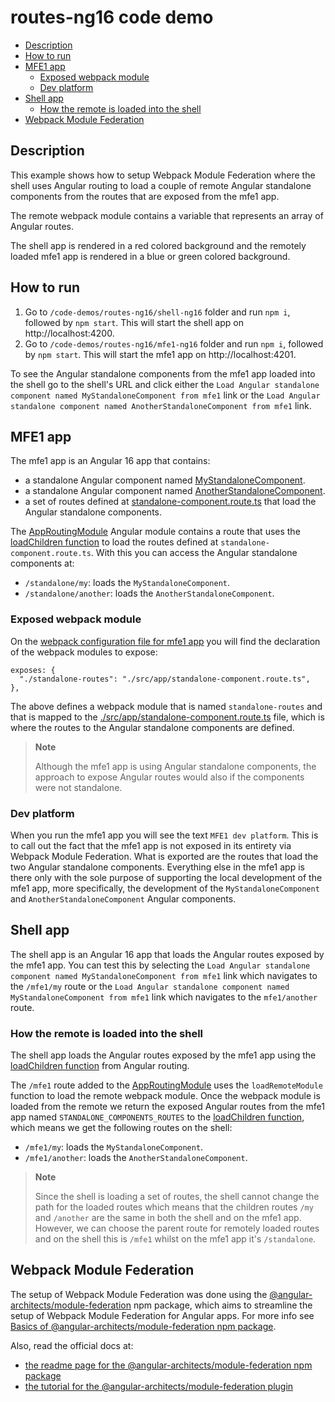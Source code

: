 # routes-ng16 code demo

- [Description](#description)
- [How to run](#how-to-run)
- [MFE1 app](#mfe1-app)
  - [Exposed webpack module](#exposed-webpack-module)
  - [Dev platform](#dev-platform)
- [Shell app](#shell-app)
  - [How the remote is loaded into the shell](#how-the-remote-is-loaded-into-the-shell)
- [Webpack Module Federation](#webpack-module-federation)

## Description

This example shows how to setup Webpack Module Federation where the shell uses Angular routing to load a couple of remote Angular standalone components from the routes that are exposed from the mfe1 app.

The remote webpack module contains a variable that represents an array of Angular routes.

The shell app is rendered in a red colored background and the remotely loaded mfe1 app is rendered in a blue or green colored background.

## How to run

1) Go to `/code-demos/routes-ng16/shell-ng16` folder and run `npm i`, followed by `npm start`. This will start the shell app on http://localhost:4200.
2) Go to `/code-demos/routes-ng16/mfe1-ng16` folder and run `npm i`, followed by `npm start`. This will start the mfe1 app on http://localhost:4201.

To see the Angular standalone components from the mfe1 app loaded into the shell go to the shell's URL and click either the `Load Angular standalone component named MyStandaloneComponent from mfe1` link or the `Load Angular standalone component named AnotherStandaloneComponent from mfe1` link.

## MFE1 app

The mfe1 app is an Angular 16 app that contains:
- a standalone Angular component named [MyStandaloneComponent](/code-demos/routes-ng16/mfe1-ng16/src/app/my-standalone-component/my-standalone-component.component.ts).
- a standalone Angular component named [AnotherStandaloneComponent](/code-demos/routes-ng16/mfe1-ng16/src/app/another-standalone-component/another-standalone-component.component.ts).
- a set of routes defined at [standalone-component.route.ts](/code-demos/routes-ng16/mfe1-ng16/src/app/standalone-component.route.ts) that load the Angular standalone components.

The [AppRoutingModule](/code-demos/routes-ng16/mfe1-ng16/src/app/app-routing.module.ts) Angular module contains a route that uses the [loadChildren function](https://angular.io/api/router/LoadChildren) to load the routes defined at `standalone-component.route.ts`. With this you can access the Angular standalone components at:

- `/standalone/my`: loads the `MyStandaloneComponent`.
- `/standalone/another`: loads the `AnotherStandaloneComponent`.

### Exposed webpack module

On the [webpack configuration file for mfe1 app](/code-demos/routes-ng16/mfe1-ng16/webpack.config.js) you will find the declaration of the webpack modules to expose:

```
exposes: {
  "./standalone-routes": "./src/app/standalone-component.route.ts",
},
```

The above defines a webpack module that is named `standalone-routes` and that is mapped to the [./src/app/standalone-component.route.ts](/code-demos/routes-ng16/mfe1-ng16/src/app/standalone-component.route.ts) file, which is where the routes to the Angular standalone components are defined. 

> **Note**
>
> Although the mfe1 app is using Angular standalone components, the approach to expose Angular routes would also if the components were not standalone.
>

### Dev platform

When you run the mfe1 app you will see the text `MFE1 dev platform`. This is to call out the fact that the mfe1 app is not exposed in its entirety via Webpack Module Federation. What is exported are the routes that load the two Angular standalone components. Everything else in the mfe1 app is there only with the sole purpose of supporting the local development of the mfe1 app, more specifically, the development of the `MyStandaloneComponent` and `AnotherStandaloneComponent` Angular components.

## Shell app

The shell app is an Angular 16 app that loads the Angular routes exposed by the mfe1 app. You can test this by selecting the `Load Angular standalone component named MyStandaloneComponent from mfe1` link which navigates to the `/mfe1/my` route or the `Load Angular standalone component named MyStandaloneComponent from mfe1` link which navigates to the `mfe1/another` route.

### How the remote is loaded into the shell

The shell app loads the Angular routes exposed by the mfe1 app using the [loadChildren function](https://angular.io/api/router/LoadChildren) from Angular routing.

The `/mfe1` route added to the [AppRoutingModule](/code-demos/routes-ng16/shell-ng16/src/app/app-routing.module.ts) uses the `loadRemoteModule` function to load the remote webpack module. Once the webpack module is loaded from the remote we return the exposed Angular routes from the mfe1 app named `STANDALONE_COMPONENTS_ROUTES` to the [loadChildren function](https://angular.io/api/router/LoadChildren), which means we get the following routes on the shell:

- `/mfe1/my`: loads the `MyStandaloneComponent`.
- `/mfe1/another`: loads the `AnotherStandaloneComponent`.

> **Note**
> 
> Since the shell is loading a set of routes, the shell cannot change the path for the loaded routes which means that the children routes `/my` and `/another` are the same in both the shell and on the mfe1 app. However, we can choose the parent route for remotely loaded routes and on the shell this is `/mfe1` whilst on the mfe1 app it's `/standalone`.
> 

## Webpack Module Federation

The setup of Webpack Module Federation was done using the [@angular-architects/module-federation](https://www.npmjs.com/package/@angular-architects/module-federation) npm package, which aims to streamline the setup of Webpack Module Federation for Angular apps. For more info see [Basics of @angular-architects/module-federation npm package](/docs/basics-angular-architects.md).

Also, read the official docs at:
- [the readme page for the @angular-architects/module-federation npm package](https://www.npmjs.com/package/@angular-architects/module-federation?activeTab=readme)
- [the tutorial for the @angular-architects/module-federation plugin](https://github.com/angular-architects/module-federation-plugin/blob/main/libs/mf/tutorial/tutorial.md)
